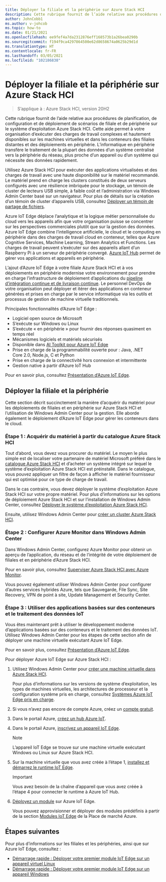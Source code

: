 ```yaml
---
title: Déployer la filiale et la périphérie sur Azure Stack HCI
description: Cette rubrique fournit de l’aide relative aux procédures de planification, de configuration et de déploiement de scénarios de filiale et de périphérie sur le système d’exploitation Azure Stack HCI.
author: JohnCobb1
ms.author: v-johcob
ms.topic: how-to
ms.date: 01/21/2021
ms.openlocfilehash: ee9fef4a7da2312876eff168573b1a26bea0290b
ms.sourcegitcommit: f194f9ca4297864500e62d8658674a0625b29d1d
ms.translationtype: HT
ms.contentlocale: fr-FR
ms.lasthandoff: 03/05/2021
ms.locfileid: "102186838"
---
```

# <a name="deploy-branch-office-and-edge-on-azure-stack-hci"></a>Déployer la filiale et la périphérie sur Azure Stack HCI

>S’applique à : Azure Stack HCI, version 20H2

Cette rubrique fournit de l’aide relative aux procédures de planification, de configuration et de déploiement de scénarios de filiale et de périphérie sur le système d’exploitation Azure Stack HCI. Cette aide permet à votre organisation d’exécuter des charges de travail complexes et hautement disponibles sur les machines virtuelles et dans les conteneurs des filiales distantes et des déploiements en périphérie. L’informatique en périphérie transfère le traitement de la plupart des données d’un système centralisé vers la périphérie du réseau, plus proche d’un appareil ou d’un système qui nécessite des données rapidement.

Utilisez Azure Stack HCI pour exécuter des applications virtualisées et des charges de travail avec une haute disponibilité sur le matériel recommandé. Le matériel prend en charge les clusters constitués de deux serveurs configurés avec une résilience imbriquée pour le stockage, un témoin de cluster de lecteurs USB simple, à faible coût et l’administration via Windows Admin Center basé sur un navigateur. Pour plus de détails sur la création d’un témoin de cluster d’appareils USB, consultez [Déployer un témoin de partage de fichiers](/windows-server/failover-clustering/file-share-witness).

Azure IoT Edge déplace l’analytique et la logique métier personnalisée du cloud vers les appareils afin que votre organisation puisse se concentrer sur les perspectives commerciales plutôt que sur la gestion des données. Azure IoT Edge combine l’intelligence artificielle, le cloud et le computing en périphérie dans des charges de travail cloud en conteneur, telles que Azure Cognitive Services, Machine Learning, Stream Analytics et Functions. Les charges de travail peuvent s’exécuter sur des appareils allant d’un Raspberry Pi à un serveur de périphérie convergé. [Azure IoT Hub](https://azure.microsoft.com/services/iot-hub) permet de gérer vos applications et appareils en périphérie.

L’ajout d’Azure IoT Edge à votre filiale Azure Stack HCI et à vos déploiements en périphérie modernise votre environnement pour prendre en charge l’infrastructure de déploiement d’applications du [pipeline d’intégration continue et de livraison continue](/azure/iot-edge/how-to-continuous-integration-continuous-deployment). Le personnel DevOps de votre organisation peut déployer et itérer des applications en conteneur générées et prises en charge par le service informatique via les outils et processus de gestion de machine virtuelle traditionnels.

Principales fonctionnalités d’Azure IoT Edge :
- Logiciel open source de Microsoft
- S’exécute sur Windows ou Linux
- S’exécute « en périphérie » pour fournir des réponses quasiment en temps réel
- Mécanismes logiciels et matériels sécurisés
- Disponible dans [AI Toolkit pour Azure IoT Edge](https://github.com/Azure/ai-toolkit-iot-edge)
- Prise en charge de la programmabilité ouverte pour : Java, .NET Core 2.0, Node.js, C et Python
- Prise en charge de la connectivité hors connexion et intermittente
- Gestion native à partir d’Azure IoT Hub

Pour en savoir plus, consultez [Présentation d’Azure IoT Edge](/azure/iot-edge/about-iot-edge).

## <a name="deploy-branch-office-and-edge"></a>Déployer la filiale et la périphérie
Cette section décrit succinctement la manière d’acquérir du matériel pour les déploiements de filiales et en périphérie sur Azure Stack HCI et l’utilisation de Windows Admin Center pour la gestion. Elle aborde également le déploiement d’Azure IoT Edge pour gérer les conteneurs dans le cloud.

### <a name="step-1-acquire-hardware-from-the-azure-stack-hci-catalog"></a>Étape 1 : Acquérir du matériel à partir du catalogue Azure Stack HCI
Tout d’abord, vous devez vous procurer du matériel. Le moyen le plus simple est de localiser votre partenaire de matériel Microsoft préféré dans le [catalogue Azure Stack HCI](https://hcicatalog.azurewebsites.net) et d’acheter un système intégré sur lequel le système d’exploitation Azure Stack HCI est préinstallé. Dans le catalogue, vous pouvez appliquer un filtre de façon à afficher le matériel fournisseur qui est optimisé pour ce type de charge de travail.

Dans le cas contraire, vous devez déployer le système d’exploitation Azure Stack HCI sur votre propre matériel. Pour plus d’informations sur les options de déploiement Azure Stack HCI et sur l’installation de Windows Admin Center, consultez [Déployer le système d’exploitation Azure Stack HCI](./operating-system.md).

Ensuite, utilisez Windows Admin Center pour [créer un cluster Azure Stack HCI](./create-cluster.md).

### <a name="step-2-set-up-azure-monitor-in-windows-admin-center"></a>Étape 2 : Configurer Azure Monitor dans Windows Admin Center
Dans Windows Admin Center, configurez Azure Monitor pour obtenir un aperçu de l’application, du réseau et de l’intégrité de votre déploiement de filiales et en périphérie d’Azure Stack HCI.

Pour en savoir plus, consultez [Superviser Azure Stack HCI avec Azure Monitor](../manage/azure-monitor.md).

Vous pouvez également utiliser Windows Admin Center pour configurer d’autres services hybrides Azure, tels que Sauvegarde, File Sync, Site Recovery, VPN de point à site, Update Management et Security Center.

### <a name="step-3-use-container-based-apps-and-iot-data-processing"></a>Étape 3 : Utiliser des applications basées sur des conteneurs et le traitement des données IoT
Vous êtes maintenant prêt à utiliser le développement moderne d’applications basées sur des conteneurs et le traitement des données IoT. Utilisez Windows Admin Center pour les étapes de cette section afin de déployer une machine virtuelle exécutant Azure IoT Edge.

Pour en savoir plus, consultez [Présentation d’Azure IoT Edge](/azure/iot-edge/about-iot-edge).

Pour déployer Azure IoT Edge sur Azure Stack HCI :
1. Utilisez Windows Admin Center pour [créer une machine virtuelle dans Azure Stack HCI](/windows-server/manage/windows-admin-center/use/manage-virtual-machines#create-a-new-virtual-machine).

    Pour plus d’informations sur les versions de système d’exploitation, les types de machines virtuelles, les architectures de processeur et la configuration système pris en charge, consultez [Systèmes Azure IoT Edge pris en charge](/azure/iot-edge/support).

1. Si vous n’avez pas encore de compte Azure, créez un [compte gratuit](https://azure.microsoft.com/free).
1. Dans le portail Azure, [créez un hub Azure IoT](/azure/iot-edge/quickstart#create-an-iot-hub).
1. Dans le portail Azure, [inscrivez un appareil IoT Edge](/azure/iot-edge/quickstart#register-an-iot-edge-device).

    >[!NOTE]
    > L’appareil IoT Edge se trouve sur une machine virtuelle exécutant Windows ou Linux sur Azure Stack HCI.

1. Sur la machine virtuelle que vous avez créée à l’étape 1, [installez et démarrez le runtime IoT Edge](/azure/iot-edge/quickstart#install-and-start-the-iot-edge-runtime).

   >[!IMPORTANT]
   > Vous avez besoin de la chaîne d’appareil que vous avez créée à l’étape 4 pour connecter le runtime à Azure IoT Hub.

1. [Déployez un module](/azure/iot-edge/quickstart#deploy-a-module) sur Azure IoT Edge.

    Vous pouvez approvisionner et déployer des modules prédéfinis à partir de la section [Modules IoT Edge](https://azuremarketplace.microsoft.com/marketplace/apps/category/internet-of-things?page=1&subcategories=iot-edge-modules) de la Place de marché Azure.

## <a name="next-steps"></a>Étapes suivantes
Pour plus d’informations sur les filiales et les périphéries, ainsi que sur Azure IoT Edge, consultez :
- [Démarrage rapide : Déployer votre premier module IoT Edge sur un appareil virtuel Linux](/azure/iot-edge/quickstart-linux?preserve-view=true&view=iotedge-2018-06)
- [Démarrage rapide : Déployer votre premier module IoT Edge sur un appareil Windows](/azure/iot-edge/quickstart?preserve-view=true&view=iotedge-2018-06)